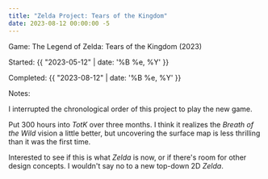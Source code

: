 ```yaml
---
title: "Zelda Project: Tears of the Kingdom"
date: 2023-08-12 00:00:00 -5
---
```


<span class="lead-in">Game:</span> The Legend of Zelda: Tears of the Kingdom (2023)

<span class="lead-in">Started:</span> {{ "2023-05-12" | date: '%B %e, %Y' }}

<span class="lead-in">Completed:</span> {{ "2023-08-12" | date: '%B %e, %Y' }}

<p class="lead-in">Notes:</p>

I interrupted the chronological order of this project to play the new game.

Put 300 hours into _TotK_ over three months. I think it realizes the _Breath of the Wild_ vision a little better, but uncovering the surface map is less thrilling than it was the first time.

Interested to see if this is what _Zelda_ is now, or if there's room for other design concepts. I wouldn't say no to a new top-down 2D _Zelda_.
